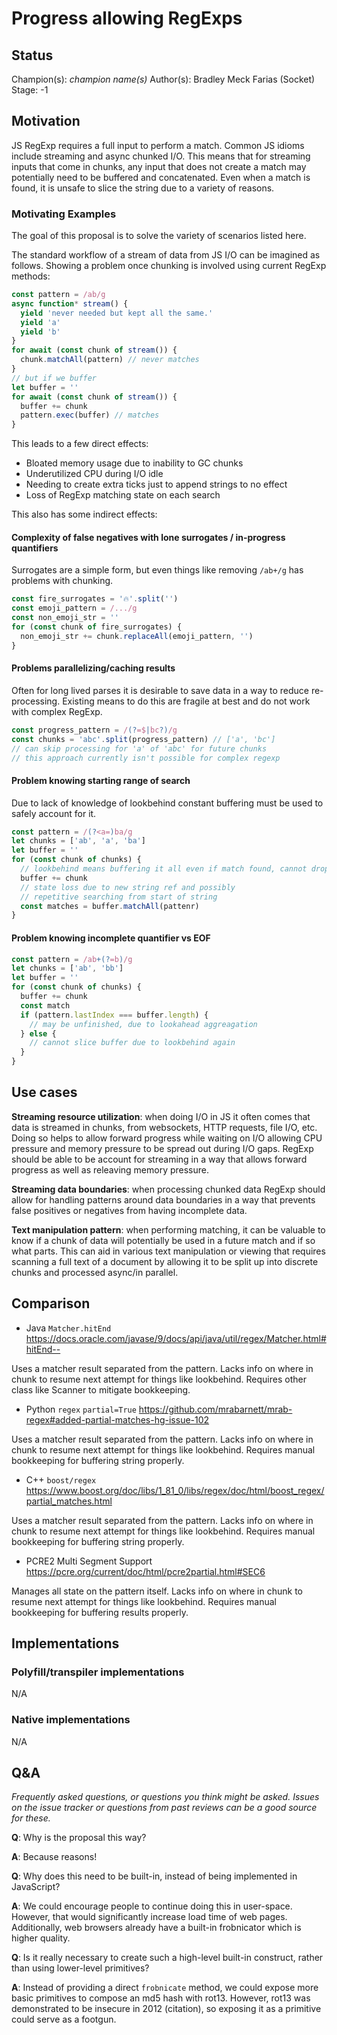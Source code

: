 # Progress allowing RegExps

## Status

Champion(s): *champion name(s)*
Author(s): Bradley Meck Farias (Socket)
Stage: -1

## Motivation

JS RegExp requires a full input to perform a match. Common JS idioms include streaming and async chunked I/O. This means that for streaming inputs that come in chunks, any input that does not create a match may potentially need to be buffered and concatenated. Even when a match is found, it is unsafe to slice the string due to a variety of reasons.

### Motivating Examples

The goal of this proposal is to solve the variety of scenarios listed here.

The standard workflow of a stream of data from JS I/O can be imagined as follows. Showing a problem once chunking is involved using current RegExp methods:

```mjs
const pattern = /ab/g
async function* stream() {
  yield 'never needed but kept all the same.'
  yield 'a'
  yield 'b'
}
for await (const chunk of stream()) {
  chunk.matchAll(pattern) // never matches
}
// but if we buffer
let buffer = ''
for await (const chunk of stream()) {
  buffer += chunk
  pattern.exec(buffer) // matches
}
```

This leads to a few direct effects:

* Bloated memory usage due to inability to GC chunks
* Underutilized CPU during I/O idle
* Needing to create extra ticks just to append strings to no effect
* Loss of RegExp matching state on each search

This also has some indirect effects:

#### Complexity of false negatives with lone surrogates / in-progress quantifiers

Surrogates are a simple form, but even things like removing `/ab+/g` has problems with chunking.

```mjs
const fire_surrogates = '🔥'.split('')
const emoji_pattern = /.../g
const non_emoji_str = ''
for (const chunk of fire_surrogates) {
  non_emoji_str += chunk.replaceAll(emoji_pattern, '')
}
```

#### Problems parallelizing/caching results

Often for long lived parses it is desirable to save data in a way to reduce re-processing. Existing means to do this are fragile at best and do not work with complex RegExp.

```mjs
const progress_pattern = /(?=$|bc?)/g
const chunks = 'abc'.split(progress_pattern) // ['a', 'bc']
// can skip processing for 'a' of 'abc' for future chunks
// this approach currently isn't possible for complex regexp
```

#### Problem knowing starting range of search

Due to lack of knowledge of lookbehind constant buffering must be used to safely account for it.

```mjs
const pattern = /(?<a=)ba/g
let chunks = ['ab', 'a', 'ba']
let buffer = ''
for (const chunk of chunks) {
  // lookbehind means buffering it all even if match found, cannot drop 'aba' since last 'a' is needed
  buffer += chunk
  // state loss due to new string ref and possibly
  // repetitive searching from start of string
  const matches = buffer.matchAll(pattenr)
}
```

#### Problem knowing incomplete quantifier vs EOF

```mjs
const pattern = /ab+(?=b)/g
let chunks = ['ab', 'bb']
let buffer = ''
for (const chunk of chunks) {
  buffer += chunk
  const match
  if (pattern.lastIndex === buffer.length) {
    // may be unfinished, due to lookahead aggreagation
  } else {
    // cannot slice buffer due to lookbehind again
  }
}
```

## Use cases

**Streaming resource utilization**: when doing I/O in JS it often comes that data is streamed in chunks, from websockets, HTTP requests, file I/O, etc. Doing so helps to allow forward progress while waiting on I/O allowing CPU pressure and memory pressure to be spread out during I/O gaps. RegExp should be able to be account for streaming in a way that allows forward progress as well as releaving memory pressure.

**Streaming data boundaries**: when processing chunked data RegExp should allow for handling patterns around data boundaries in a way that prevents false positives or negatives from having incomplete data.

**Text manipulation pattern**: when performing matching, it can be valuable to know if a chunk of data will potentially be used in a future match and if so what parts. This can aid in various text manipulation or viewing that requires scanning a full text of a document by allowing it to be split up into discrete chunks and processed async/in parallel.

## Comparison

- Java `Matcher.hitEnd` https://docs.oracle.com/javase/9/docs/api/java/util/regex/Matcher.html#hitEnd--

Uses a matcher result separated from the pattern. Lacks info on where in chunk to resume next attempt for things like lookbehind. Requires other class like Scanner to mitigate bookkeeping.

- Python `regex` `partial=True` https://github.com/mrabarnett/mrab-regex#added-partial-matches-hg-issue-102

Uses a matcher result separated from the pattern. Lacks info on where in chunk to resume next attempt for things like lookbehind. Requires manual bookkeeping for buffering string properly.

- C++ `boost/regex` https://www.boost.org/doc/libs/1_81_0/libs/regex/doc/html/boost_regex/partial_matches.html

Uses a matcher result separated from the pattern. Lacks info on where in chunk to resume next attempt for things like lookbehind. Requires manual bookkeeping for buffering string properly.

- PCRE2 Multi Segment Support https://pcre.org/current/doc/html/pcre2partial.html#SEC6

Manages all state on the pattern itself. Lacks info on where in chunk to resume next attempt for things like lookbehind. Requires manual bookkeeping for buffering results properly.

## Implementations

### Polyfill/transpiler implementations

N/A

### Native implementations

N/A

## Q&A

*Frequently asked questions, or questions you think might be asked. Issues on the issue tracker or questions from past reviews can be a good source for these.*

**Q**: Why is the proposal this way?

**A**: Because reasons!

**Q**: Why does this need to be built-in, instead of being implemented in JavaScript?

**A**: We could encourage people to continue doing this in user-space. However, that would significantly increase load time of web pages. Additionally, web browsers already have a built-in frobnicator which is higher quality.

**Q**: Is it really necessary to create such a high-level built-in construct, rather than using lower-level primitives?

**A**: Instead of providing a direct `frobnicate` method, we could expose more basic primitives to compose an md5 hash with rot13. However, rot13 was demonstrated to be insecure in 2012 (citation), so exposing it as a primitive could serve as a footgun.